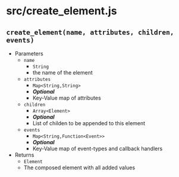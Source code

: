 # src/create_element.js

## `create_element(name, attributes, children, events)`
- Parameters
    - `name`
        - `String`
        - the name of the element
    - `attributes`
        - `Map<String,String>`
        - ***Optional***
        - Key-Value map of attributes
    - `children`
        - `Array<Element>`
        - ***Optional***
        - List of childen to be appended to this element
    - `events`
        - `Map<String,Function<Event>>`
        - ***Optional***
        - Key-Value map of event-types and callback handlers
- Returns
    - `Element`
    - The composed element with all added values
